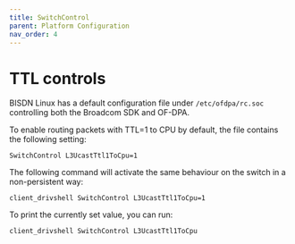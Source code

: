 ```yaml
---
title: SwitchControl
parent: Platform Configuration
nav_order: 4
---
```


# TTL controls

BISDN Linux has a default configuration file under `/etc/ofdpa/rc.soc` controlling both the Broadcom SDK and OF-DPA.

To enable routing packets with TTL=1 to CPU by default, the file contains the following setting:

```
SwitchControl L3UcastTtl1ToCpu=1
```

The following command will activate the same behaviour on the switch in a non-persistent way:

```
client_drivshell SwitchControl L3UcastTtl1ToCpu=1
```

To print the currently set value, you can run:

```
client_drivshell SwitchControl L3UcastTtl1ToCpu
```
